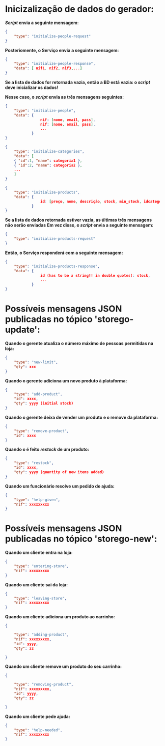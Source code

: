 # Inicizalização de dados do gerador:

**_Script_ envia a seguinte mensagem:**

```json
{
    "type": "initialize-people-request" 
}
```

**Posteriomente, o Serviço envia a seguinte mensagem:**
```json
{
    "type": "initialize-people-response",
    "data": [ nif1, nif2, nif3,...]
}
```

**Se a lista de dados for retornada vazia, então a BD está vazia: o _script_ deve inicializar os dados!**

**Nesse caso, o _script_ envia as três mensagens seguintes:**

```json
{
    "type": "initialize-people",
    "data": {
                nif: [nome, email, pass],
                nif: [nome, email, pass],
                ...
            }
}
```

```json
{
    "type": "initialize-categories",
    "data": [
    { "id":1, "name": categoria1 }, 
    { "id":2, "name": categoria2 },
    ... 
    ]
}
```

```json
{
    "type": "initialize-products",
    "data": {
                id: [preço, nome, descrição, stock, min_stock, idcategoria],
            }
}
```

**Se a lista de dados retornada estiver vazia, as últimas três mensagens não serão enviadas**
**Em vez disso, o _script_ envia a seguinte mensagem:**
```json
{
    "type": "initialize-products-request"
}
```

**Então, o Serviço responderá com a seguinte mensagem:**
```json
{
    "type": "initialize-products-response",
    "data": {
                id (has to be a string!! in double quotes): stock, 
                ...
            }
}
```

# Possíveis mensagens JSON publicadas no tópico 'storego-update':

**Quando o gerente atualiza o número máximo de pessoas permitidas na loja:**
```json
{
    "type": "new-limit",
    "qty": xxx
}
```

**Quando o gerente adiciona um novo produto à plataforma:**
```json
{
    "type": "add-product",
    "id": xxxx,
    "qty": yyyy (initial stock)
}
```

**Quando o gerente deixa de vender um produto e o remove da plataforma:**
```json
{
    "type": "remove-product",
    "id": xxxx
}
```

**Quando o é feito _restock_ de um produto:**
```json
{
    "type": "restock",
    "id": xxxx,
    "qty": yyyy (quantity of new items added)
}
```

**Quando um funcionário resolve um pedido de ajuda:**
```json
{
    "type": "help-given",
    "nif": xxxxxxxxx
}
```

# Possíveis mensagens JSON publicadas no tópico 'storego-new':

**Quando um cliente entra na loja:**
```json
{
    "type": "entering-store",
    "nif": xxxxxxxxx
}
```

**Quando um cliente sai da loja:**
```json
{
	"type": "leaving-store",
	"nif": xxxxxxxxx
}
```
**Quando um cliente adiciona um produto ao carrinho:**
```json
{

	"type": "adding-product",
	"nif": xxxxxxxxx,
	"id": yyyy,
	"qty": zz

}
```

**Quando um cliente remove um produto do seu carrinho:**
```json
{

    "type": "removing-product",
	"nif": xxxxxxxxx,
	"id": yyyy,
	"qty": zz

}
```

**Quando um cliente pede ajuda:**
```json
{
    "type": "help-needed",
    "nif": xxxxxxxxx
}
```
